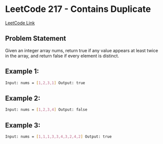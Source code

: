 # LeetCode 217 - Contains Duplicate

[LeetCode Link](https://leetcode.com/problems/contains-duplicate/)

## Problem Statement

Given an integer array nums, return true if any value appears at least twice in the array, and return false if every
element is distinct.

## Example 1:

```bash
Input: nums = [1,2,3,1] Output: true
```

## Example 2:

```bash
Input: nums = [1,2,3,4] Output: false
```

## Example 3:

```bash
Input: nums = [1,1,1,3,3,4,3,2,4,2] Output: true
```
